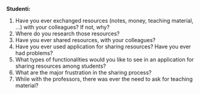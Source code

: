 **Studenti:**

1. Have you ever exchanged resources (notes, money, teaching material, ...) with your colleagues? If not, why?
2. Where do you research those resources?
3. Have you ever shared resources, with your colleagues?
4. Have you ever used application for sharing resources? Have you ever had problems?
5. What types of functionalities would you like to see in an application for sharing resources among students?
6. What are the major frustration in the sharing process?
7. While with the professors, there was ever the need to ask for teaching material?

